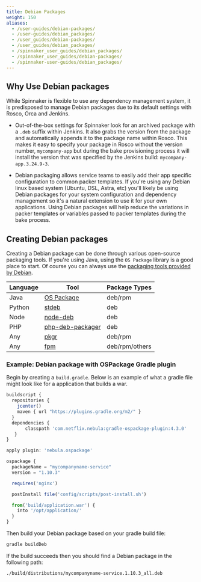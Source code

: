```yaml
---
title: Debian Packages
weight: 150
aliases:
  - /user-guides/debian-packages/
  - /user-guides/debian_packages/
  - /user_guides/debian-packages/
  - /user_guides/debian_packages/
  - /spinnaker_user_guides/debian_packages/
  - /spinnaker_user_guides/debian-packages/
  - /spinnaker-user-guides/debian_packages/
---
```


## Why Use Debian packages

While Spinnaker is flexible to use any dependency management system, it is predisposed to manage Debian packages due to its default settings with Rosco, Orca and Jenkins.  

- Out-of-the-box settings for Spinnaker look for an archived package with a `.deb` suffix within Jenkins.  It also grabs the version from the package and automatically appends it to the package name within Rosco.  This makes it easy to specify your package in Rosco without the version number, `mycompany-app` but during the bake provisioning process it will install the version that was specified by the Jenkins build: `mycompany-app.3.24.9-3`.  

- Debian packaging allows service teams to easily add their app specific configuration to common packer templates.  If you're using any Debian linux based system (Ubuntu, DSL, Astra, etc) you'll likely be using Debian packages for your system configuration and dependency management so it's a natural extension to use it for your own applications.  Using Debian packages will help reduce the variations in packer templates or variables passed to packer templates during the bake process.


## Creating Debian packages

Creating a Debian package can be done through various open-source packaging tools.  If you're using Java, using the `OS Package` library is a good place to start.  Of course you can always use the [packaging tools provided by Debian](https://www.debian.org/doc/manuals/maint-guide/build.en.html).  

| Language | Tool | Package Types |
|---|---|---|
| Java    | [OS Package](https://github.com/nebula-plugins/gradle-ospackage-plugin)  | deb/rpm |
| Python  | [stdeb](https://pypi.python.org/pypi/stdeb/0.8.5) | deb |
| Node    | [node-deb](https://www.npmjs.com/package/node-deb) | deb |
| PHP     | [php-deb-packager](https://github.com/wdalmut/php-deb-packager) | deb |
| Any     | [pkgr](https://github.com/crohr/pkgr) | deb/rpm |
| Any     | [fpm](https://github.com/jordansissel/fpm/wiki) | deb/rpm/others |


### Example: Debian package with OSPackage Gradle plugin

Begin by creating a `build.gradle`.  Below is an example of what a gradle file might look like for a application that builds a war.

```javascript
buildscript {
  repositories {
    jcenter()
    maven { url "https://plugins.gradle.org/m2/" }
  }
  dependencies {
       classpath 'com.netflix.nebula:gradle-ospackage-plugin:4.3.0'
   }
}

apply plugin: 'nebula.ospackage'

ospackage {
  packageName = "mycompanyname-service"
  version = "1.10.3"

  requires('nginx')

  postInstall file('config/scripts/post-install.sh')

  from('build/application.war') {
    into '/opt/application/'
  }
}
```

Then build your Debian package based on your gradle build file:

```bash
gradle buildDeb
```

If the build succeeds then you should find a Debian package in the following path:

```bash
./build/distributions/mycompanyname-service.1.10.3_all.deb
```
